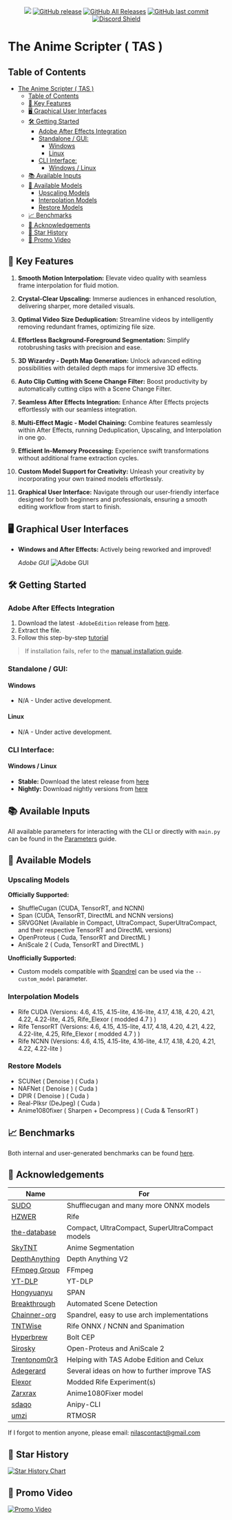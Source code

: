 <p align="center">
    <a href="https://visitorbadge.io/status?path=https%3A%2F%2Fgithub.com%2FNevermindNilas%2FTheAnimeScripter%2F"><img src="https://api.visitorbadge.io/api/visitors?path=https%3A%2F%2Fgithub.com%2FNevermindNilas%2FTheAnimeScripter%2F&labelColor=%23697689&countColor=%23ff8a65&style=plastic&labelStyle=none" /></a>
    <a href="https://github.com/NevermindNilas/TheAnimeScripter/releases"><img alt="GitHub release" src="https://img.shields.io/github/release/NevermindNilas/TheAnimeScripter.svg?style=flat-square" /></a>
    <a href="https://github.com/NevermindNilas/TheAnimeScripter/releases"><img alt="GitHub All Releases" src="https://img.shields.io/github/downloads/NevermindNilas/TheAnimeScripter/total.svg?style=flat-square&color=%2364ff82" /></a>
    <a href="https://github.com/NevermindNilas/TheAnimeScripter/commits"><img alt="GitHub last commit" src="https://img.shields.io/github/last-commit/NevermindNilas/TheAnimeScripter.svg?style=flat-square" /></a>
    <a href="https://discord.gg/hwGHXga8ck">
      <img src="https://img.shields.io/discord/1041502781808328704?label=Discord" alt="Discord Shield"/></a>
</p>

# The Anime Scripter  ( TAS )

## Table of Contents
- [The Anime Scripter  ( TAS )](#the-anime-scripter---tas-)
  - [Table of Contents](#table-of-contents)
  - [🚀 Key Features](#-key-features)
  - [🖥️ Graphical User Interfaces](#️-graphical-user-interfaces)
  - [🛠️ Getting Started](#️-getting-started)
    - [Adobe After Effects Integration](#adobe-after-effects-integration)
    - [Standalone / GUI:](#standalone--gui)
      - [Windows](#windows)
      - [Linux](#linux)
    - [CLI Interface:](#cli-interface)
      - [Windows / Linux](#windows--linux)
  - [📚 Available Inputs](#-available-inputs)
  - [📁 Available Models](#-available-models)
    - [Upscaling Models](#upscaling-models)
    - [Interpolation Models](#interpolation-models)
    - [Restore Models](#restore-models)
  - [📈 Benchmarks](#-benchmarks)
  - [🙏 Acknowledgements](#-acknowledgements)
  - [🌟 Star History](#-star-history)
  - [🎥 Promo Video](#-promo-video)

## 🚀 Key Features

1. **Smooth Motion Interpolation:** Elevate video quality with seamless frame interpolation for fluid motion.

2. **Crystal-Clear Upscaling:** Immerse audiences in enhanced resolution, delivering sharper, more detailed visuals.

3. **Optimal Video Size Deduplication:** Streamline videos by intelligently removing redundant frames, optimizing file size.

4. **Effortless Background-Foreground Segmentation:** Simplify rotobrushing tasks with precision and ease.

5. **3D Wizardry - Depth Map Generation:** Unlock advanced editing possibilities with detailed depth maps for immersive 3D effects.

6. **Auto Clip Cutting with Scene Change Filter:** Boost productivity by automatically cutting clips with a Scene Change Filter.

7. **Seamless After Effects Integration:** Enhance After Effects projects effortlessly with our seamless integration.

8. **Multi-Effect Magic - Model Chaining:** Combine features seamlessly within After Effects, running Deduplication, Upscaling, and Interpolation in one go.

9. **Efficient In-Memory Processing:** Experience swift transformations without additional frame extraction cycles.

10. **Custom Model Support for Creativity:** Unleash your creativity by incorporating your own trained models effortlessly.

11. **Graphical User Interface:** Navigate through our user-friendly interface designed for both beginners and professionals, ensuring a smooth editing workflow from start to finish.

## 🖥️ Graphical User Interfaces

- **Windows and After Effects:** Actively being reworked and improved!
  
  *Adobe GUI*
  ![Adobe GUI](https://github.com/user-attachments/assets/b2ebe67a-b9a2-4361-8bf5-be5d9ee37a12)


## 🛠️ Getting Started

### Adobe After Effects Integration

1. Download the latest `-AdobeEdition` release from [here](https://github.com/NevermindNilas/TheAnimeScripter/releases/).
2. Extract the file.
3. Follow this step-by-step [tutorial](https://www.goodboy.ninja/help/install/extensions)
> If installation fails, refer to the [manual installation guide](https://www.goodboy.ninja/help/install/extensions-manually).

### Standalone / GUI:

#### Windows
- N/A - Under active development.

#### Linux
- N/A - Under active development.

### CLI Interface:

#### Windows / Linux
- **Stable:** Download the latest release from [here](https://github.com/NevermindNilas/TheAnimeScripter/releases)
- **Nightly:** Download nightly versions from [here](https://github.com/NevermindNilas/TAS-Nightly/releases)


## 📚 Available Inputs

All available parameters for interacting with the CLI or directly with `main.py` can be found in the [Parameters](PARAMETERS.MD) guide.

## 📁 Available Models

### Upscaling Models

**Officially Supported:**
- ShuffleCugan (CUDA, TensorRT, and NCNN)
- Span (CUDA, TensorRT, DirectML and NCNN versions)
- SRVGGNet (Available in Compact, UltraCompact, SuperUltraCompact, and their respective TensorRT and DirectML versions)
- OpenProteus ( Cuda, TensorRT and DirectML )
- AniScale 2 ( Cuda, TensorRT and DirectML )

**Unofficially Supported:**
- Custom models compatible with [Spandrel](https://github.com/chaiNNer-org/spandrel) can be used via the `--custom_model` parameter.

### Interpolation Models
- Rife CUDA (Versions: 4.6, 4.15, 4.15-lite, 4.16-lite, 4.17, 4.18, 4.20, 4.21, 4.22, 4.22-lite, 4.25, Rife_Elexor ( modded 4.7 ) )
- Rife TensorRT (Versions: 4.6, 4.15, 4.15-lite, 4.17, 4.18, 4.20, 4.21, 4.22, 4.22-lite, 4.25, Rife_Elexor ( modded 4.7 ) )
- Rife NCNN (Versions: 4.6, 4.15, 4.15-lite, 4.16-lite, 4.17, 4.18, 4.20, 4.21, 4.22, 4.22-lite )

### Restore Models
- SCUNet ( Denoise ) ( Cuda )
- NAFNet ( Denoise ) ( Cuda )
- DPIR ( Denoise ) ( Cuda )
- Real-Plksr (DeJpeg) ( Cuda )
- Anime1080fixer ( Sharpen + Decompress ) ( Cuda & TensorRT )

## 📈 Benchmarks
Both internal and user-generated benchmarks can be found [here](BENCHMARKS.MD).

## 🙏 Acknowledgements

| Name                                                                      | For                                             |
| ------------------------------------------------------------------------- | ----------------------------------------------- |
| [SUDO](https://github.com/styler00dollar/VSGAN-tensorrt-docker)           | Shufflecugan and many more ONNX models          |
| [HZWER](https://github.com/hzwer/Practical-RIFE)                          | Rife                                            |
| [the-database](https://github.com/the-database/mpv-upscale-2x_animejanai) | Compact, UltraCompact, SuperUltraCompact models |
| [SkyTNT](https://github.com/SkyTNT/anime-segmentation)                    | Anime Segmentation                              |
| [DepthAnything](https://github.com/DepthAnything/Depth-Anything-V2)       | Depth Anything V2                               |
| [FFmpeg Group](https://github.com/FFmpeg/FFmpeg)                          | FFmpeg                                          |
| [YT-DLP](https://github.com/yt-dlp/yt-dlp)                                | YT-DLP                                          |
| [Hongyuanyu](https://github.com/hongyuanyu/span)                          | SPAN                                            |
| [Breakthrough](https://github.com/Breakthrough/PySceneDetect)             | Automated Scene Detection                       |
| [Chainner-org](https://github.com/chaiNNer-org/spandrel)                  | Spandrel, easy to use arch implementations      |
| [TNTWise](https://github.com/TNTwise)                                     | Rife ONNX / NCNN and Spanimation                |
| [Hyperbrew](https://github.com/hyperbrew/bolt-cep)                        | Bolt CEP                                        |
| [Sirosky](https://github.com/Sirosky/Upscale-Hub)                         | Open-Proteus and AniScale 2                     |
| [Trentonom0r3](https://github.com/Trentonom0r3)                           | Helping with TAS Adobe Edition and Celux        |
| [Adegerard](https://github.com/adegerard)                                 | Several ideas on how to further improve TAS     |
| [Elexor](https://github.com/elexor)                                       | Modded Rife Experiment(s)                       |
| [Zarxrax](https://github.com/Zarxrax)                                     | Anime1080Fixer model                            |
| [sdaqo](https://github.com/sdaqo)                                         | Anipy-CLI                                       |
| [umzi](https://github.com/umzi2)                                          | RTMOSR                                          |

If I forgot to mention anyone, please email: nilascontact@gmail.com

## 🌟 Star History

[![Star History Chart](https://api.star-history.com/svg?repos=NevermindNilas/TheAnimeScripter&type=Date)](https://star-history.com/#NevermindNilas/TheAnimeScripter&Date)

## 🎥 Promo Video

[![Promo Video](https://img.youtube.com/vi/V7ryKMezqeQ/0.jpg)](https://youtu.be/V7ryKMezqeQ)
